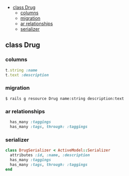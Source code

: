 <!-- START doctoc generated TOC please keep comment here to allow auto update -->
<!-- DON'T EDIT THIS SECTION, INSTEAD RE-RUN doctoc TO UPDATE -->

- [class Drug](#class-drug)
  - [columns](#columns)
  - [migration](#migration)
  - [ar relationships](#ar-relationships)
  - [serializer](#serializer)

<!-- END doctoc generated TOC please keep comment here to allow auto update -->

## class Drug

### columns

```ruby
t.string :name
t.text :description
```

### migration

```
$ rails g resource Drug name:string description:text
```

### ar relationships

```ruby
  has_many :taggings
  has_many :tags, through: :taggings
```

### serializer

```ruby
class DrugSerializer < ActiveModel::Serializer
  attributes :id, :name, :description
  has_many :taggings
  has_many :tags, through: :taggings
end
```
